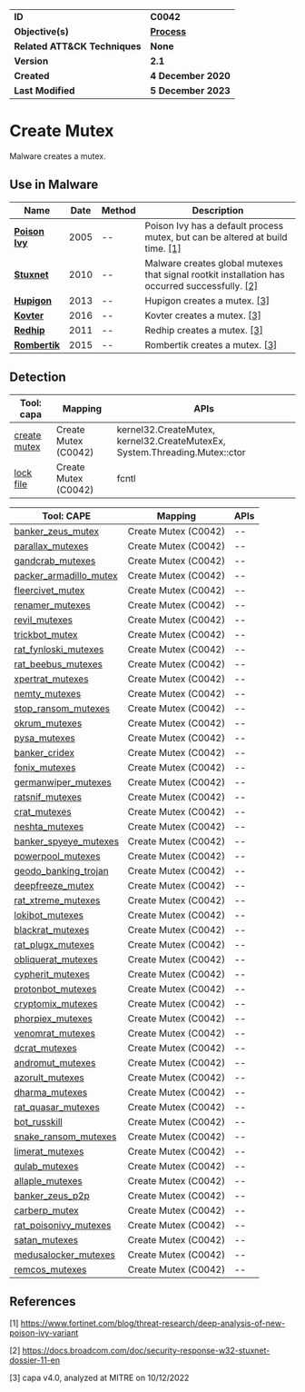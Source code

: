 <table>
<tr>
<td><b>ID</b></td>
<td><b>C0042</b></td>
</tr>
<tr>
<td><b>Objective(s)</b></td>
<td><b><a href="../process">Process</a></b></td>
</tr>
<tr>
<td><b>Related ATT&CK Techniques</b></td>
<td><b>None</b></td>
</tr>
<tr>
<td><b>Version</b></td>
<td><b>2.1</b></td>
</tr>
<tr>
<td><b>Created</b></td>
<td><b>4 December 2020</b></td>
</tr>
<tr>
<td><b>Last Modified</b></td>
<td><b>5 December 2023</b></td>
</tr>
</table>


# Create Mutex

Malware creates a mutex. 

## Use in Malware

|Name|Date|Method|Description|
|---|---|---|---|
|[**Poison Ivy**](../../xample-malware/poison-ivy.md)|2005|--|Poison Ivy has a default process mutex, but can be altered at build time. [[1]](#1)|
|[**Stuxnet**](../../xample-malware/stuxnet.md)|2010|--|Malware creates global mutexes that signal rootkit installation has occurred successfully. [[2]](#2)|
|[**Hupigon**](../../xample-malware/hupigon.md)|2013|--|Hupigon creates a mutex. [[3]](#3)|
|[**Kovter**](../../xample-malware/kovter.md)|2016|--|Kovter creates a mutex. [[3]](#3)|
|[**Redhip**](../../xample-malware/redhip.md)|2011|--|Redhip creates a mutex. [[3]](#3)|
|[**Rombertik**](../../xample-malware/rombertik.md)|2015|--|Rombertik creates a mutex. [[3]](#3)|

## Detection

|Tool: capa|Mapping|APIs|
|---|---|---|
|[create mutex](https://github.com/mandiant/capa-rules/blob/master/host-interaction/mutex/create-mutex.yml)|Create Mutex (C0042)|kernel32.CreateMutex, kernel32.CreateMutexEx, System.Threading.Mutex::ctor|
|[lock file](https://github.com/mandiant/capa-rules/blob/master/host-interaction/mutex/lock-file.yml)|Create Mutex (C0042)|fcntl|

|Tool: CAPE|Mapping|APIs|
|---|---|---|
|[banker_zeus_mutex](https://github.com/CAPESandbox/community/tree/master/modules/signatures/banker_zeus_mutex.py)|Create Mutex (C0042)|--|
|[parallax_mutexes](https://github.com/CAPESandbox/community/tree/master/modules/signatures/parallax_mutexes.py)|Create Mutex (C0042)|--|
|[gandcrab_mutexes](https://github.com/CAPESandbox/community/tree/master/modules/signatures/gandcrab_mutexes.py)|Create Mutex (C0042)|--|
|[packer_armadillo_mutex](https://github.com/CAPESandbox/community/tree/master/modules/signatures/packer_armadillo_mutex.py)|Create Mutex (C0042)|--|
|[fleercivet_mutex](https://github.com/CAPESandbox/community/tree/master/modules/signatures/fleercivet_mutex.py)|Create Mutex (C0042)|--|
|[renamer_mutexes](https://github.com/CAPESandbox/community/tree/master/modules/signatures/renamer_mutexes.py)|Create Mutex (C0042)|--|
|[revil_mutexes](https://github.com/CAPESandbox/community/tree/master/modules/signatures/revil_mutexes.py)|Create Mutex (C0042)|--|
|[trickbot_mutex](https://github.com/CAPESandbox/community/tree/master/modules/signatures/trickbot_mutex.py)|Create Mutex (C0042)|--|
|[rat_fynloski_mutexes](https://github.com/CAPESandbox/community/tree/master/modules/signatures/rat_fynloski_mutexes.py)|Create Mutex (C0042)|--|
|[rat_beebus_mutexes](https://github.com/CAPESandbox/community/tree/master/modules/signatures/rat_beebus_mutexes.py)|Create Mutex (C0042)|--|
|[xpertrat_mutexes](https://github.com/CAPESandbox/community/tree/master/modules/signatures/xpertrat_mutexes.py)|Create Mutex (C0042)|--|
|[nemty_mutexes](https://github.com/CAPESandbox/community/tree/master/modules/signatures/nemty_mutexes.py)|Create Mutex (C0042)|--|
|[stop_ransom_mutexes](https://github.com/CAPESandbox/community/tree/master/modules/signatures/stop_ransom_mutexes.py)|Create Mutex (C0042)|--|
|[okrum_mutexes](https://github.com/CAPESandbox/community/tree/master/modules/signatures/okrum_mutexes.py)|Create Mutex (C0042)|--|
|[pysa_mutexes](https://github.com/CAPESandbox/community/tree/master/modules/signatures/pysa_mutexes.py)|Create Mutex (C0042)|--|
|[banker_cridex](https://github.com/CAPESandbox/community/tree/master/modules/signatures/banker_cridex.py)|Create Mutex (C0042)|--|
|[fonix_mutexes](https://github.com/CAPESandbox/community/tree/master/modules/signatures/fonix_mutexes.py)|Create Mutex (C0042)|--|
|[germanwiper_mutexes](https://github.com/CAPESandbox/community/tree/master/modules/signatures/germanwiper_mutexes.py)|Create Mutex (C0042)|--|
|[ratsnif_mutexes](https://github.com/CAPESandbox/community/tree/master/modules/signatures/ratsnif_mutexes.py)|Create Mutex (C0042)|--|
|[crat_mutexes](https://github.com/CAPESandbox/community/tree/master/modules/signatures/crat_mutexes.py)|Create Mutex (C0042)|--|
|[neshta_mutexes](https://github.com/CAPESandbox/community/tree/master/modules/signatures/neshta_mutexes.py)|Create Mutex (C0042)|--|
|[banker_spyeye_mutexes](https://github.com/CAPESandbox/community/tree/master/modules/signatures/banker_spyeye_mutexes.py)|Create Mutex (C0042)|--|
|[powerpool_mutexes](https://github.com/CAPESandbox/community/tree/master/modules/signatures/powerpool_mutexes.py)|Create Mutex (C0042)|--|
|[geodo_banking_trojan](https://github.com/CAPESandbox/community/tree/master/modules/signatures/geodo_banking_trojan.py)|Create Mutex (C0042)|--|
|[deepfreeze_mutex](https://github.com/CAPESandbox/community/tree/master/modules/signatures/deepfreeze_mutex.py)|Create Mutex (C0042)|--|
|[rat_xtreme_mutexes](https://github.com/CAPESandbox/community/tree/master/modules/signatures/rat_xtreme_mutexes.py)|Create Mutex (C0042)|--|
|[lokibot_mutexes](https://github.com/CAPESandbox/community/tree/master/modules/signatures/lokibot_mutexes.py)|Create Mutex (C0042)|--|
|[blackrat_mutexes](https://github.com/CAPESandbox/community/tree/master/modules/signatures/blackrat_mutexes.py)|Create Mutex (C0042)|--|
|[rat_plugx_mutexes](https://github.com/CAPESandbox/community/tree/master/modules/signatures/rat_plugx_mutexes.py)|Create Mutex (C0042)|--|
|[obliquerat_mutexes](https://github.com/CAPESandbox/community/tree/master/modules/signatures/obliquerat_mutexes.py)|Create Mutex (C0042)|--|
|[cypherit_mutexes](https://github.com/CAPESandbox/community/tree/master/modules/signatures/cypherit_mutexes.py)|Create Mutex (C0042)|--|
|[protonbot_mutexes](https://github.com/CAPESandbox/community/tree/master/modules/signatures/protonbot_mutexes.py)|Create Mutex (C0042)|--|
|[cryptomix_mutexes](https://github.com/CAPESandbox/community/tree/master/modules/signatures/cryptomix_mutexes.py)|Create Mutex (C0042)|--|
|[phorpiex_mutexes](https://github.com/CAPESandbox/community/tree/master/modules/signatures/phorpiex_mutexes.py)|Create Mutex (C0042)|--|
|[venomrat_mutexes](https://github.com/CAPESandbox/community/tree/master/modules/signatures/venomrat_mutexes.py)|Create Mutex (C0042)|--|
|[dcrat_mutexes](https://github.com/CAPESandbox/community/tree/master/modules/signatures/dcrat_mutexes.py)|Create Mutex (C0042)|--|
|[andromut_mutexes](https://github.com/CAPESandbox/community/tree/master/modules/signatures/andromut_mutexes.py)|Create Mutex (C0042)|--|
|[azorult_mutexes](https://github.com/CAPESandbox/community/tree/master/modules/signatures/azorult_mutexes.py)|Create Mutex (C0042)|--|
|[dharma_mutexes](https://github.com/CAPESandbox/community/tree/master/modules/signatures/dharma_mutexes.py)|Create Mutex (C0042)|--|
|[rat_quasar_mutexes](https://github.com/CAPESandbox/community/tree/master/modules/signatures/rat_quasar_mutexes.py)|Create Mutex (C0042)|--|
|[bot_russkill](https://github.com/CAPESandbox/community/tree/master/modules/signatures/bot_russkill.py)|Create Mutex (C0042)|--|
|[snake_ransom_mutexes](https://github.com/CAPESandbox/community/tree/master/modules/signatures/snake_ransom_mutexes.py)|Create Mutex (C0042)|--|
|[limerat_mutexes](https://github.com/CAPESandbox/community/tree/master/modules/signatures/limerat_mutexes.py)|Create Mutex (C0042)|--|
|[qulab_mutexes](https://github.com/CAPESandbox/community/tree/master/modules/signatures/qulab_mutexes.py)|Create Mutex (C0042)|--|
|[allaple_mutexes](https://github.com/CAPESandbox/community/tree/master/modules/signatures/allaple_mutexes.py)|Create Mutex (C0042)|--|
|[banker_zeus_p2p](https://github.com/CAPESandbox/community/tree/master/modules/signatures/banker_zeus_p2p.py)|Create Mutex (C0042)|--|
|[carberp_mutex](https://github.com/CAPESandbox/community/tree/master/modules/signatures/carberp_mutex.py)|Create Mutex (C0042)|--|
|[rat_poisonivy_mutexes](https://github.com/CAPESandbox/community/tree/master/modules/signatures/rat_poisonivy_mutexes.py)|Create Mutex (C0042)|--|
|[satan_mutexes](https://github.com/CAPESandbox/community/tree/master/modules/signatures/satan_mutexes.py)|Create Mutex (C0042)|--|
|[medusalocker_mutexes](https://github.com/CAPESandbox/community/tree/master/modules/signatures/medusalocker_mutexes.py)|Create Mutex (C0042)|--|
|[remcos_mutexes](https://github.com/CAPESandbox/community/tree/master/modules/signatures/remcos_mutexes.py)|Create Mutex (C0042)|--|

## References

<a name="1">[1]</a> https://www.fortinet.com/blog/threat-research/deep-analysis-of-new-poison-ivy-variant

<a name="2">[2]</a> https://docs.broadcom.com/doc/security-response-w32-stuxnet-dossier-11-en

<a name="3">[3]</a> capa v4.0, analyzed at MITRE on 10/12/2022

